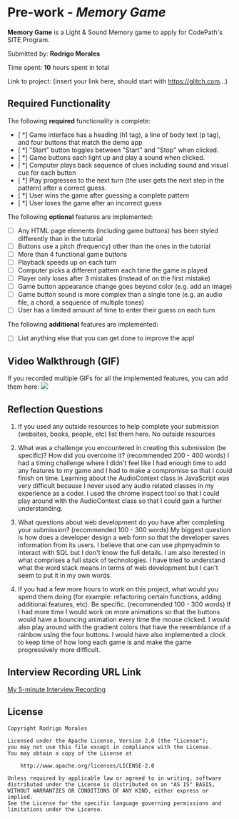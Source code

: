 # Pre-work - *Memory Game*

**Memory Game** is a Light & Sound Memory game to apply for CodePath's SITE Program. 

Submitted by: **Rodrigo Morales**

Time spent: **10** hours spent in total

Link to project: (insert your link here, should start with https://glitch.com...)

## Required Functionality

The following **required** functionality is complete:

* [ *] Game interface has a heading (h1 tag), a line of body text (p tag), and four buttons that match the demo app
* [ *] "Start" button toggles between "Start" and "Stop" when clicked. 
* [ *] Game buttons each light up and play a sound when clicked. 
* [ *] Computer plays back sequence of clues including sound and visual cue for each button
* [ *] Play progresses to the next turn (the user gets the next step in the pattern) after a correct guess. 
* [ *] User wins the game after guessing a complete pattern
* [ *] User loses the game after an incorrect guess

The following **optional** features are implemented:

* [ ] Any HTML page elements (including game buttons) has been styled differently than in the tutorial
* [ ] Buttons use a pitch (frequency) other than the ones in the tutorial
* [ ] More than 4 functional game buttons
* [ ] Playback speeds up on each turn
* [ ] Computer picks a different pattern each time the game is played
* [ ] Player only loses after 3 mistakes (instead of on the first mistake)
* [ ] Game button appearance change goes beyond color (e.g. add an image)
* [ ] Game button sound is more complex than a single tone (e.g. an audio file, a chord, a sequence of multiple tones)
* [ ] User has a limited amount of time to enter their guess on each turn

The following **additional** features are implemented:

- [ ] List anything else that you can get done to improve the app!

## Video Walkthrough (GIF)

If you recorded multiple GIFs for all the implemented features, you can add them here:
![](https://recordit.co/lCtuDGSYRN)

## Reflection Questions
1. If you used any outside resources to help complete your submission (websites, books, people, etc) list them here. 
No outside resources

2. What was a challenge you encountered in creating this submission (be specific)? How did you overcome it? (recommended 200 - 400 words) 
I had a timing challenge where I didn't feel like I had enough time to add any features to my game and I had to make a compromise so that I could finish on time. Learning about the AudioContext class in JavaScript was very difficult because I never used any audio related classes in my experience as a coder. I used the chrome inspect tool so that I could play around with the AudioContext class so that I could gain a further understanding.

3. What questions about web development do you have after completing your submission? (recommended 100 - 300 words) 
My biggest question is how does a developer design a web form so that the developer saves information from its users. I believe that one can use phpmyadmin to interact with SQL but I don't know the full details. I am also iterested in what comprises a full stack of technologies. I have tried to understand what the word stack means in terms of web development but I can't seem to put it in my own words.

4. If you had a few more hours to work on this project, what would you spend them doing (for example: refactoring certain functions, adding additional features, etc). Be specific. (recommended 100 - 300 words) 
If I had more time I would work on more animations so that the buttons would have a bouncing animation every time the mouse clicked. I would also play around with the gradient colors that have the resemblance of a rainbow using the four buttons. I would have also implemented a clock to keep time of how long each game is and make the game progressively more difficult.



## Interview Recording URL Link

[My 5-minute Interview Recording](your-link-here)


## License

    Copyright Rodrigo Morales

    Licensed under the Apache License, Version 2.0 (the "License");
    you may not use this file except in compliance with the License.
    You may obtain a copy of the License at

        http://www.apache.org/licenses/LICENSE-2.0

    Unless required by applicable law or agreed to in writing, software
    distributed under the License is distributed on an "AS IS" BASIS,
    WITHOUT WARRANTIES OR CONDITIONS OF ANY KIND, either express or implied.
    See the License for the specific language governing permissions and
    limitations under the License.
